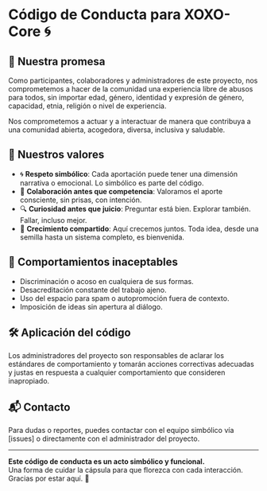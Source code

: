 # Código de Conducta para XOXO-Core 🌀

## 🌟 Nuestra promesa

Como participantes, colaboradores y administradores de este proyecto, nos comprometemos a hacer de la comunidad una experiencia libre de abusos para todos, sin importar edad, género, identidad y expresión de género, capacidad, etnia, religión o nivel de experiencia.

Nos comprometemos a actuar y a interactuar de manera que contribuya a una comunidad abierta, acogedora, diversa, inclusiva y saludable.

## 💫 Nuestros valores

- 🌀 **Respeto simbólico**: Cada aportación puede tener una dimensión narrativa o emocional. Lo simbólico es parte del código.
- 🤝 **Colaboración antes que competencia**: Valoramos el aporte consciente, sin prisas, con intención.
- 🔍 **Curiosidad antes que juicio**: Preguntar está bien. Explorar también. Fallar, incluso mejor.
- 🌱 **Crecimiento compartido**: Aquí crecemos juntos. Toda idea, desde una semilla hasta un sistema completo, es bienvenida.

## 🚫 Comportamientos inaceptables

- Discriminación o acoso en cualquiera de sus formas.
- Desacreditación constante del trabajo ajeno.
- Uso del espacio para spam o autopromoción fuera de contexto.
- Imposición de ideas sin apertura al diálogo.

## 🛠️ Aplicación del código

Los administradores del proyecto son responsables de aclarar los estándares de comportamiento y tomarán acciones correctivas adecuadas y justas en respuesta a cualquier comportamiento que consideren inapropiado.

## 📬 Contacto

Para dudas o reportes, puedes contactar con el equipo simbólico vía [issues] o directamente con el administrador del proyecto.

---

**Este código de conducta es un acto simbólico y funcional.**  
Una forma de cuidar la cápsula para que florezca con cada interacción.  
Gracias por estar aquí. 🌌
